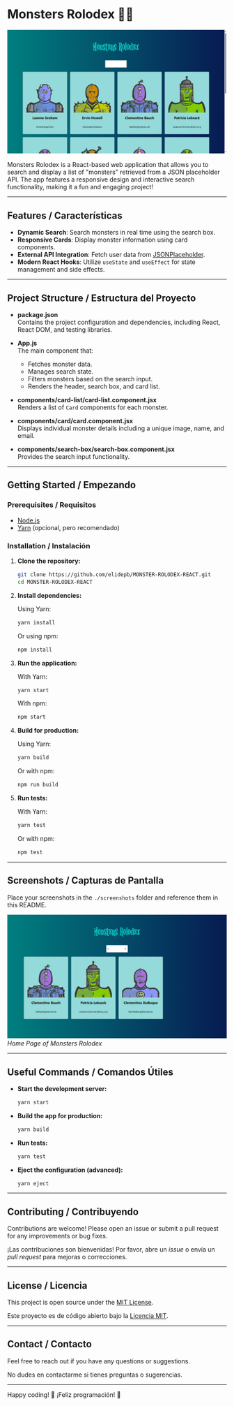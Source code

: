 
# Monsters Rolodex 🎃📇

![Monsters Rolodex Banner](./screenshots/banner.png)

Monsters Rolodex is a React-based web application that allows you to search and display a list of "monsters" retrieved from a JSON placeholder API. The app features a responsive design and interactive search functionality, making it a fun and engaging project!

---

## Features / Características

- **Dynamic Search**: Search monsters in real time using the search box.
- **Responsive Cards**: Display monster information using card components.
- **External API Integration**: Fetch user data from [JSONPlaceholder](https://jsonplaceholder.typicode.com/users).
- **Modern React Hooks**: Utilize `useState` and `useEffect` for state management and side effects.

---

## Project Structure / Estructura del Proyecto

- **package.json**  
  Contains the project configuration and dependencies, including React, React DOM, and testing libraries.

- **App.js**  
  The main component that:
  - Fetches monster data.
  - Manages search state.
  - Filters monsters based on the search input.
  - Renders the header, search box, and card list.

- **components/card-list/card-list.component.jsx**  
  Renders a list of `Card` components for each monster.

- **components/card/card.component.jsx**  
  Displays individual monster details including a unique image, name, and email.

- **components/search-box/search-box.component.jsx**  
  Provides the search input functionality.

---

## Getting Started / Empezando

### Prerequisites / Requisitos

- [Node.js](https://nodejs.org/)
- [Yarn](https://yarnpkg.com/) (opcional, pero recomendado)

### Installation / Instalación

1. **Clone the repository:**

   ```bash
   git clone https://github.com/elidepb/MONSTER-ROLODEX-REACT.git
   cd MONSTER-ROLODEX-REACT
   ```

2. **Install dependencies:**

   Using Yarn:

   ```bash
   yarn install
   ```

   Or using npm:

   ```bash
   npm install
   ```

3. **Run the application:**

   With Yarn:

   ```bash
   yarn start
   ```

   With npm:

   ```bash
   npm start
   ```

4. **Build for production:**

   Using Yarn:

   ```bash
   yarn build
   ```

   Or with npm:

   ```bash
   npm run build
   ```

5. **Run tests:**

   With Yarn:

   ```bash
   yarn test
   ```

   Or with npm:

   ```bash
   npm test
   ```

---

## Screenshots / Capturas de Pantalla

Place your screenshots in the `./screenshots` folder and reference them in this README.

![Home Page](./screenshots/homepage.png)
*Home Page of Monsters Rolodex*

---

## Useful Commands / Comandos Útiles

- **Start the development server:**

  ```bash
  yarn start
  ```

- **Build the app for production:**

  ```bash
  yarn build
  ```

- **Run tests:**

  ```bash
  yarn test
  ```

- **Eject the configuration (advanced):**

  ```bash
  yarn eject
  ```

---

## Contributing / Contribuyendo

Contributions are welcome! Please open an issue or submit a pull request for any improvements or bug fixes.

¡Las contribuciones son bienvenidas! Por favor, abre un *issue* o envía un *pull request* para mejoras o correcciones.

---

## License / Licencia

This project is open source under the [MIT License](LICENSE).

Este proyecto es de código abierto bajo la [Licencia MIT](LICENSE).

---

## Contact / Contacto

Feel free to reach out if you have any questions or suggestions.

No dudes en contactarme si tienes preguntas o sugerencias.

---

Happy coding! 🚀
¡Feliz programación! 🎉
```

